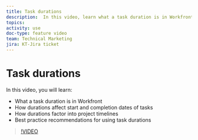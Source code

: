 ```yaml
---
title: Task durations
description:  In this video, learn what a task duration is in Workfront, how durations affect start and completion dates of tasks, how durations factor into project timelines and some best practice recommendations for using task durations.
topics: 
activity: use
doc-type: feature video
team: Technical Marketing
jira: KT-Jira ticket
---
```

# Task durations

In this video, you will learn:

* What a task duration is in Workfront
* How durations affect start and completion dates of tasks
* How durations factor into project timelines
* Best practice recommendations for using task durations

>[!VIDEO](https://video.tv.adobe.com/v/335089/?quality=12&learn=on)